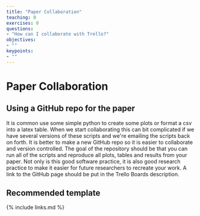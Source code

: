 ```yaml
---
title: "Paper Collaboration"
teaching: 0
exercises: 0
questions:
- "How can I collaborate with Trello?"
objectives:
- ""
keypoints:
- ""
---
```


# Paper Collaboration

## Using a GitHub repo for the paper
It is common use some simple python to create some plots or format a csv into a latex table. When we start collaborating this can bit complicated if we have several versions of these scripts and we're emailing the scripts back on forth. It is better to make a new GitHub repo so it is easier to collaborate and version controlled. The goal of the repository should be that you can run all of the scripts and reproduce all plots, tables and results from your paper. Not only is this good software practice, it is also good research practice to make it easier for future researchers to recreate your work. A link to the GitHub page should be put in the Trello Boards description.

## Recommended template




{% include links.md %}

